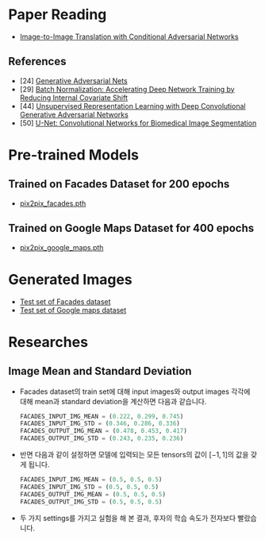 # Paper Reading
- [Image-to-Image Translation with Conditional Adversarial Networks](https://arxiv.org/pdf/1611.07004.pdf)
## References
- [24] [Generative Adversarial Nets](https://arxiv.org/pdf/1406.2661.pdf)
- [29] [Batch Normalization: Accelerating Deep Network Training by Reducing Internal Covariate Shift](https://arxiv.org/pdf/1502.03167.pdf)
- [44] [Unsupervised Representation Learning with Deep Convolutional Generative Adversarial Networks](https://arxiv.org/pdf/1511.06434.pdf)
- [50] [U-Net: Convolutional Networks for Biomedical Image Segmentation](https://arxiv.org/pdf/1505.04597.pdf)

# Pre-trained Models
## Trained on Facades Dataset for 200 epochs
- [pix2pix_facades.pth](https://drive.google.com/file/d/1sSro8prPTV5MddkFohaiIqdznreAnAyU/view?usp=sharing)
## Trained on Google Maps Dataset for 400 epochs
- [pix2pix_google_maps.pth](https://drive.google.com/file/d/1_mt4K-0Z2x1DxA0f2om9VaAEFamMfROU/view?usp=sharing)

# Generated Images
- [Test set of Facades dataset](https://github.com/KimRass/pix2pix_from_scratch/blob/main/generated_images/facades_test_set/)
- [Test set of Google maps dataset](https://github.com/KimRass/pix2pix_from_scratch/blob/main/generated_images/google_maps_test_set/)

# Researches
## Image Mean and Standard Deviation
- Facades dataset의 train set에 대해 input images와 output images 각각에 대해 mean과 standard deviation을 계산하면 다음과 같습니다.
    ```python
    FACADES_INPUT_IMG_MEAN = (0.222, 0.299, 0.745)
    FACADES_INPUT_IMG_STD = (0.346, 0.286, 0.336)
    FACADES_OUTPUT_IMG_MEAN = (0.478, 0.453, 0.417)
    FACADES_OUTPUT_IMG_STD = (0.243, 0.235, 0.236)
    ```
- 반면 다음과 같이 설정하면 모델에 입력되는 모든 tensors의 값이 $[-1, 1]$의 값을 갖게 됩니다.
    ```python
    FACADES_INPUT_IMG_MEAN = (0.5, 0.5, 0.5)
    FACADES_INPUT_IMG_STD = (0.5, 0.5, 0.5)
    FACADES_OUTPUT_IMG_MEAN = (0.5, 0.5, 0.5)
    FACADES_OUTPUT_IMG_STD = (0.5, 0.5, 0.5)
    ```
- 두 가지 settings를 가지고 실험을 해 본 결과, 후자의 학습 속도가 전자보다 빨랐습니다.
